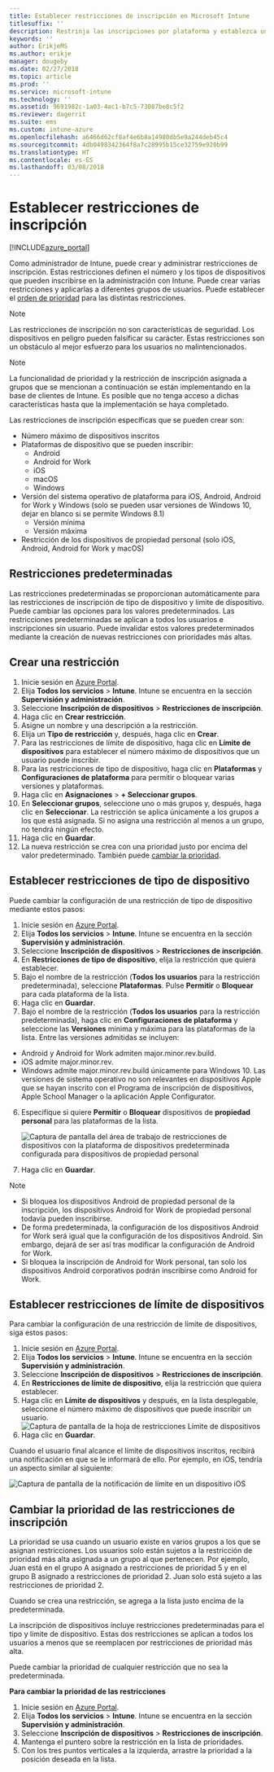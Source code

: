 ```yaml
---
title: Establecer restricciones de inscripción en Microsoft Intune
titlesuffix: ''
description: Restrinja las inscripciones por plataforma y establezca un límite de inscripciones de dispositivos en Intune.
keywords: ''
author: ErikjeMS
ms.author: erikje
manager: dougeby
ms.date: 02/27/2018
ms.topic: article
ms.prod: ''
ms.service: microsoft-intune
ms.technology: ''
ms.assetid: 9691982c-1a03-4ac1-b7c5-73087be8c5f2
ms.reviewer: dagerrit
ms.suite: ems
ms.custom: intune-azure
ms.openlocfilehash: a6466d62cf8af4e6b8a14980db5e9a244deb45c4
ms.sourcegitcommit: 4db0498342364f8a7c28995b15ce32759e920b99
ms.translationtype: HT
ms.contentlocale: es-ES
ms.lasthandoff: 03/08/2018
---
```

# <a name="set-enrollment-restrictions"></a>Establecer restricciones de inscripción

[!INCLUDE[azure_portal](./includes/azure_portal.md)]

Como administrador de Intune, puede crear y administrar restricciones de inscripción. Estas restricciones definen el número y los tipos de dispositivos que pueden inscribirse en la administración con Intune. Puede crear varias restricciones y aplicarlas a diferentes grupos de usuarios. Puede establecer el [orden de prioridad](#change-enrollment-restriction-priority) para las distintas restricciones.

>[!NOTE]
>Las restricciones de inscripción no son características de seguridad. Los dispositivos en peligro pueden falsificar su carácter. Estas restricciones son un obstáculo al mejor esfuerzo para los usuarios no malintencionados.

>[!NOTE]
>La funcionalidad de prioridad y la restricción de inscripción asignada a grupos que se mencionan a continuación se están implementando en la base de clientes de Intune. Es posible que no tenga acceso a dichas características hasta que la implementación se haya completado.

Las restricciones de inscripción específicas que se pueden crear son:

- Número máximo de dispositivos inscritos
- Plataformas de dispositivo que se pueden inscribir:
  - Android
  - Android for Work
  - iOS
  - macOS
  - Windows
- Versión del sistema operativo de plataforma para iOS, Android, Android for Work y Windows (solo se pueden usar versiones de Windows 10, dejar en blanco si se permite Windows 8.1)
  - Versión mínima
  - Versión máxima
- Restricción de los dispositivos de propiedad personal (solo iOS, Android, Android for Work y macOS)

## <a name="default-restrictions"></a>Restricciones predeterminadas

Las restricciones predeterminadas se proporcionan automáticamente para las restricciones de inscripción de tipo de dispositivo y límite de dispositivo. Puede cambiar las opciones para los valores predeterminados. Las restricciones predeterminadas se aplican a todos los usuarios e inscripciones sin usuario. Puede invalidar estos valores predeterminados mediante la creación de nuevas restricciones con prioridades más altas.

## <a name="create-a-restriction"></a>Crear una restricción

1. Inicie sesión en [Azure Portal](https://portal.azure.com).
2. Elija **Todos los servicios** > **Intune**. Intune se encuentra en la sección **Supervisión y administración**.
3. Seleccione **Inscripción de dispositivos** > **Restricciones de inscripción**.
4. Haga clic en **Crear restricción**.
5. Asigne un nombre y una descripción a la restricción.
6. Elija un **Tipo de restricción** y, después, haga clic en **Crear**.
7. Para las restricciones de límite de dispositivo, haga clic en **Límite de dispositivos** para establecer el número máximo de dispositivos que un usuario puede inscribir.
8. Para las restricciones de tipo de dispositivo, haga clic en **Plataformas** y **Configuraciones de plataforma** para permitir o bloquear varias versiones y plataformas.
9. Haga clic en **Asignaciones** > **+ Seleccionar grupos**.
10. En **Seleccionar grupos**, seleccione uno o más grupos y, después, haga clic en **Seleccionar**. La restricción se aplica únicamente a los grupos a los que está asignada. Si no asigna una restricción al menos a un grupo, no tendrá ningún efecto.
11. Haga clic en **Guardar**.
12. La nueva restricción se crea con una prioridad justo por encima del valor predeterminado. También puede [cambiar la prioridad](#change-enrollment-restriction-priority).

## <a name="set-device-type-restrictions"></a>Establecer restricciones de tipo de dispositivo

Puede cambiar la configuración de una restricción de tipo de dispositivo mediante estos pasos:

1. Inicie sesión en [Azure Portal](https://portal.azure.com).
2. Elija **Todos los servicios** > **Intune**. Intune se encuentra en la sección **Supervisión y administración**.
3. Seleccione **Inscripción de dispositivos** > **Restricciones de inscripción**.
4. En **Restricciones de tipo de dispositivo**, elija la restricción que quiera establecer.
5. Bajo el nombre de la restricción (**Todos los usuarios** para la restricción predeterminada), seleccione **Plataformas**. Pulse **Permitir** o **Bloquear** para cada plataforma de la lista.
6. Haga clic en **Guardar**.
7. Bajo el nombre de la restricción (**Todos los usuarios** para la restricción predeterminada), haga clic en **Configuraciones de plataforma** y seleccione las **Versiones** mínima y máxima para las plataformas de la lista. Entre las versiones admitidas se incluyen:
  - Android y Android for Work admiten major.minor.rev.build.
  - iOS admite major.minor.rev.
  - Windows admite major.minor.rev.build únicamente para Windows 10.
  Las versiones de sistema operativo no son relevantes en dispositivos Apple que se hayan inscrito con el Programa de inscripción de dispositivos, Apple School Manager o la aplicación Apple Configurator.
6. Especifique si quiere **Permitir** o **Bloquear** dispositivos de **propiedad personal** para las plataformas de la lista.

    ![Captura de pantalla del área de trabajo de restricciones de dispositivos con la plataforma de dispositivos predeterminada configurada para dispositivos de propiedad personal](media/device-restrictions-platform-configurations.png)
7. Haga clic en **Guardar**.

>[!NOTE]
>- Si bloquea los dispositivos Android de propiedad personal de la inscripción, los dispositivos Android for Work de propiedad personal todavía pueden inscribirse.
>- De forma predeterminada, la configuración de los dispositivos Android for Work será igual que la configuración de los dispositivos Android. Sin embargo, dejará de ser así tras modificar la configuración de Android for Work.
>- Si bloquea la inscripción de Android for Work personal, tan solo los dispositivos Android corporativos podrán inscribirse como Android for Work.

## <a name="set-device-limit-restrictions"></a>Establecer restricciones de límite de dispositivos

Para cambiar la configuración de una restricción de límite de dispositivos, siga estos pasos:

1. Inicie sesión en [Azure Portal](https://portal.azure.com).
2. Elija **Todos los servicios** > **Intune**. Intune se encuentra en la sección **Supervisión y administración**.
3. Seleccione **Inscripción de dispositivos** > **Restricciones de inscripción**.
4. En **Restricciones de límite de dispositivo**, elija la restricción que quiera establecer.
5. Haga clic en **Límite de dispositivos** y después, en la lista desplegable, seleccione el número máximo de dispositivos que puede inscribir un usuario.
    ![Captura de pantalla de la hoja de restricciones Límite de dispositivos](./media/device-restrictions-limit.png)
4. Haga clic en **Guardar**.

Cuando el usuario final alcance el límite de dispositivos inscritos, recibirá una notificación en que se le informará de ello. Por ejemplo, en iOS, tendría un aspecto similar al siguiente:

![Captura de pantalla de la notificación de límite en un dispositivo iOS](./media/enrollment-restrictions-ios-set-limit-notification.png)

## <a name="change-enrollment-restriction-priority"></a>Cambiar la prioridad de las restricciones de inscripción

La prioridad se usa cuando un usuario existe en varios grupos a los que se asignan restricciones. Los usuarios solo están sujetos a la restricción de prioridad más alta asignada a un grupo al que pertenecen. Por ejemplo, Juan está en el grupo A asignado a restricciones de prioridad 5 y en el grupo B asignado a restricciones de prioridad 2. Juan solo está sujeto a las restricciones de prioridad 2.

Cuando se crea una restricción, se agrega a la lista justo encima de la predeterminada.

La inscripción de dispositivos incluye restricciones predeterminadas para el tipo y límite de dispositivo. Estas dos restricciones se aplican a todos los usuarios a menos que se reemplacen por restricciones de prioridad más alta.

Puede cambiar la prioridad de cualquier restricción que no sea la predeterminada.

**Para cambiar la prioridad de las restricciones**

1. Inicie sesión en [Azure Portal](https://portal.azure.com).
2. Elija **Todos los servicios** > **Intune**. Intune se encuentra en la sección **Supervisión y administración**.
3. Seleccione **Inscripción de dispositivos** > **Restricciones de inscripción**.
4. Mantenga el puntero sobre la restricción en la lista de prioridades.
5. Con los tres puntos verticales a la izquierda, arrastre la prioridad a la posición deseada en la lista.
